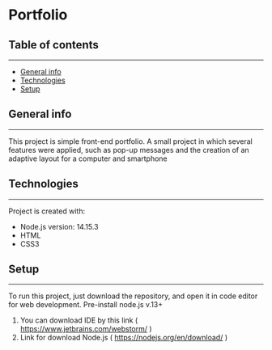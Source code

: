 # Portfolio

## Table of contents
***
* [General info](#general-info)
* [Technologies](#technologies)
* [Setup](#setup)

## General info
***
This project is simple front-end portfolio. 
A small project in which several features were applied, such as pop-up messages 
and the creation of an adaptive layout for a computer and smartphone

## Technologies
***
Project is created with:
* Node.js version: 14.15.3
* HTML
* CSS3

## Setup
***
To run this project, just download the repository, and open it in 
code editor for web development. Pre-install node.js v.13+
1. You can download IDE by this link ( https://www.jetbrains.com/webstorm/ )
2. Link for download Node.js ( https://nodejs.org/en/download/ )
